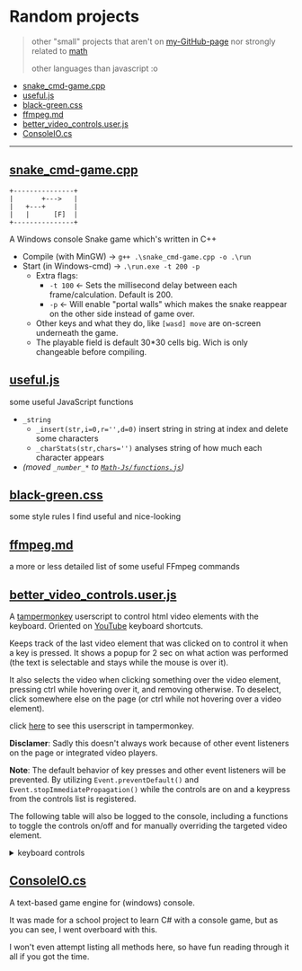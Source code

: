 # Random projects

>
> other "small" projects that aren't on [my-GitHub-page](https://maz01001.github.io)
> nor strongly related to [math](https://github.com/MAZ01001/Math-Js)
>
> other languages than javascript :o
>

- [snake_cmd-game.cpp](#snake_cmd-gamecpp)
- [useful.js](#usefuljs)
- [black-green.css](#black-greencss)
- [ffmpeg.md](#ffmpegmd)
- [better_video_controls.user.js](#better_video_controlsuserjs)
- [ConsoleIO.cs](#consoleiocs)

----

## [snake_cmd-game.cpp](./snake_cmd-game.cpp)

    +---------------+
    |       +--->   |
    |   +---+       |
    |   |      [F]  |
    +---------------+

A Windows console Snake game which's written in C++

- Compile (with MinGW) → `g++ .\snake_cmd-game.cpp -o .\run`
- Start (in Windows-cmd) → `.\run.exe -t 200 -p`
  - Extra flags:
    - `-t 100` ← Sets the millisecond delay between each frame/calculation. Default is 200.
    - `-p` ← Will enable "portal walls" which makes the snake reappear on the other side instead of game over.
  - Other keys and what they do, like `[wasd] move` are on-screen underneath the game.
  - The playable field is default 30*30 cells big. Wich is only changeable before compiling.

## [useful.js](./useful.cpp)

some useful JavaScript functions

- `_string`
  - `_insert(str,i=0,r='',d=0)` insert string in string at index and delete some characters
  - `_charStats(str,chars='')` analyses string of how much each character appears
- _(moved `_number_*` to [`Math-Js/functions.js`](https://github.com/MAZ01001/Math-Js#functionsjs))_

## [black-green.css](./black-green.css)

some style rules I find useful and nice-looking

## [ffmpeg.md](./ffmpeg.md)

a more or less detailed list of some useful FFmpeg commands

## [better_video_controls.user.js](./better_video_controls.user.js)

A [tampermonkey](https://www.tampermonkey.net/) userscript to control html video elements with the keyboard.
Oriented on [YouTube](https://www.youtube.com/) keyboard shortcuts.

Keeps track of the last video element that was clicked on to control it when a key is pressed.
It shows a popup for 2 sec on what action was performed (the text is selectable and stays while the mouse is over it).

It also selects the video when clicking something over the video element, pressing ctrl while hovering over it, and removing otherwise.
To deselect, click somewhere else on the page (or ctrl while not hovering over a video element).

click [here](https://github.com/MAZ01001/other-projects/raw/main/better_video_controls.user.js "GitHub raw URL to better_video_controls.user.js file") to see this userscript in tampermonkey.

__Disclamer__: Sadly this doesn't always work because of other event listeners on the page or integrated video players.

__Note__: The default behavior of key presses and other event listeners will be prevented.
By utilizing `Event.preventDefault()` and `Event.stopImmediatePropagation()` while the controls are on and a keypress from the controls list is registered.

The following table will also be logged to the console, including a functions to toggle the controls on/off and for manually overriding the targeted video element.
<details closed><summary>keyboard controls</summary>

| Keyboard (intended for QWERTZ) | Function                                                              |
| ------------------------------ | --------------------------------------------------------------------- |
| [0] - [9]                      | skip to []% of total duration (ie. key [8] skips to 80% of the video) |
| [.]                            | (while paused) next frame (1/60 sec)                                  |
| [,]                            | (while paused) previous frame (1/60 sec)                              |
| [:] ( [shift] [.] )            | decrease playback speed by 10%                                        |
| [;] ( [shift] [,] )            | increase playback speed by 10%                                        |
| <hr>                           | <hr>                                                                  |
| [j] / [ArrowLeft]              | rewind 5 seconds                                                      |
| [l] / [ArrowRight]             | fast forward 5 seconds                                                |
| [J] ( [shift] [j] )            | rewind 30 seconds                                                     |
| [l] ( [shift] [l] )            | fast forward 30 seconds                                               |
| [k]                            | pause / play video                                                    |
| <hr>                           | <hr>                                                                  |
| [+] / [ArrowUp]                | increase volume by 10%                                                |
| [-] / [ArrowDown]              | lower volume by 10%                                                   |
| [m]                            | mute / unmute video                                                   |
| <hr>                           | <hr>                                                                  |
| [R] ( [shift] [r] )            | setup custom loop (shows a menu)                                      |
| [r]                            | toggle loop mode                                                      |
| [f]                            | toggle fullscreen mode                                                |
| [p]                            | toggle picture-in-picture mode                                        |
| <hr>                           | <hr>                                                                  |
| [t]                            | displays exact time and duration                                      |
| [u]                            | displays current source url                                           |
</details>

## [ConsoleIO.cs](./ConsoleIO.cs)

A text-based game engine for (windows) console.

It was made for a school project to learn C# with a console game, but as you can see, I went overboard with this.

I won't even attempt listing all methods here, so have fun reading through it all if you got the time.
